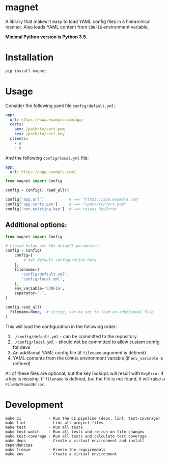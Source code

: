 # magnet

A library that makes it easy to load YAML config files in a hierarchical
manner. Also loads YAML content from `CONFIG` environment variable.

**Minimal Python version is Python 3.5.**

# Installation

```bash
pip install magnet
```

# Usage

Consider the following yaml file `config/default.yml`:

```yaml
app:
  url: https://www.example.com/app
  certs:
    pem: /path/to/cert.pem
    key: /path/to/cert.key
  clients:
    - a
    - b
```

And the following `config/local.yml` file:

```yaml
app:
  url: https://app.example.com/
```

```python
from magnet import Config

config = Config().read_all()

config['app.url']           # ==> "https://app.example.com"
config['app.certs.pem']     # ==> "/path/to/cert.pem"
config['non.existing.key']  # ==> raises KeyError
```

## Additional options:

```python
from magnet import Config

# Listed below are the default parameters 
config = Config(
    config={
        # set default configuration here
    },
    filenames=(
       'config/default.yml',
       'config/local.yml',
    ),
    env_variable='CONFIG',
    separator='.',
)

config.read_all(
  filename=None,  # string, can be set to load an additional file
)
```

This will load the configuration in the following order:

1. `./config/default.yml` - can be committed to the repository
2. `./config/local.yml` - should not be committed to allow custom config for devs
3. An additional YAML config file (if `filename` argument is defined)
4. YAML contents from the `CONFIG` environment variable (if `env_variable` is defined)

All of these files are optional, but the key lookups will result with
`KeyError` if a key is missing. If `filename` is defined, but the file is not
found, it will raise a `FileNotFoundError`.

# Development

```
make ci            - Run the CI pipeline (deps, lint, test-coverage)
make lint          - Lint all project files
make test          - Run all tests
make test-watch    - Run all tests and re-run on file changes
make test-coverage - Run all tests and calculate test coverage
make deps          - Create a virtual environment and install dependencies
make freeze        - Freeze the requirements
make env           - Create a virtual environment
```
